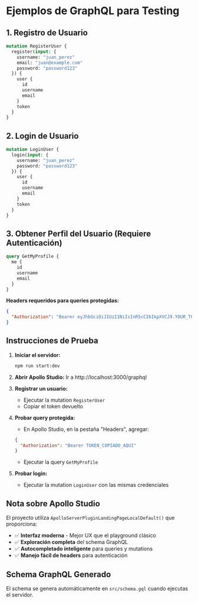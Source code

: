 # Ejemplos de GraphQL para Testing

## 1. Registro de Usuario

```graphql
mutation RegisterUser {
  register(input: {
    username: "juan_perez"
    email: "juan@example.com"
    password: "password123"
  }) {
    user {
      id
      username
      email
    }
    token
  }
}
```

## 2. Login de Usuario

```graphql
mutation LoginUser {
  login(input: {
    username: "juan_perez"
    password: "password123"
  }) {
    user {
      id
      username
      email
    }
    token
  }
}
```

## 3. Obtener Perfil del Usuario (Requiere Autenticación)

```graphql
query GetMyProfile {
  me {
    id
    username
    email
  }
}
```

**Headers requeridos para queries protegidas:**
```json
{
  "Authorization": "Bearer eyJhbGciOiJIUzI1NiIsInR5cCI6IkpXVCJ9.YOUR_TOKEN_HERE"
}
```

## Instrucciones de Prueba

1. **Iniciar el servidor:**
   ```bash
   npm run start:dev
   ```

2. **Abrir Apollo Studio:**
   Ir a http://localhost:3000/graphql

3. **Registrar un usuario:**
   - Ejecutar la mutation `RegisterUser`
   - Copiar el token devuelto

4. **Probar query protegida:**
   - En Apollo Studio, en la pestaña "Headers", agregar:
   ```json
   {
     "Authorization": "Bearer TOKEN_COPIADO_AQUI"
   }
   ```
   - Ejecutar la query `GetMyProfile`

5. **Probar login:**
   - Ejecutar la mutation `LoginUser` con las mismas credenciales

## Nota sobre Apollo Studio

El proyecto utiliza `ApolloServerPluginLandingPageLocalDefault()` que proporciona:
- ✅ **Interfaz moderna** - Mejor UX que el playground clásico
- ✅ **Exploración completa** del schema GraphQL
- ✅ **Autocompletado inteligente** para queries y mutations
- ✅ **Manejo fácil de headers** para autenticación

## Schema GraphQL Generado

El schema se genera automáticamente en `src/schema.gql` cuando ejecutas el servidor. 